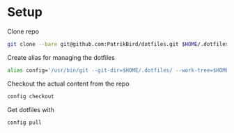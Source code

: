# Setup

Clone repo

```zsh
git clone --bare git@github.com:PatrikBird/dotfiles.git $HOME/.dotfiles
```

Create alias for managing the dotfiles

```zsh
alias config='/usr/bin/git --git-dir=$HOME/.dotfiles/ --work-tree=$HOME'
```

Checkout the actual content from the repo

```zsh
config checkout
```

Get dotfiles with

```zsh
config pull
```
